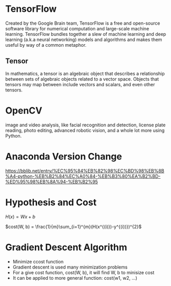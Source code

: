 # TensorFlow
Created by the Google Brain team, TensorFlow is a free and open-source software library for numerical computation and large-scale machine learning. TensorFlow bundles together a slew of machine learning and deep learning (a.k.a neural networking) models and algorithms and makes them useful by way of a common metaphor. 

## Tensor
In mathematics, a tensor is an algebraic object that describes a relationship between sets of algebraic objects related to a vector space. Objects that tensors may map between include vectors and scalars, and even other tensors. 

# OpenCV
image and video analysis, like facial recognition and detection, license plate reading, photo editing, advanced robotic vision, and a whole lot more using Python.

# Anaconda Version Change
https://bblib.net/entry/%EC%95%84%EB%82%98%EC%BD%98%EB%8B%A4-python-%EB%B2%84%EC%A0%84-%EB%B3%80%EA%B2%BD-%ED%95%98%EB%8A%94-%EB%B2%95

# Hypothesis and Cost
$H(x) = Wx + b$


$cost(W, b) = \frac{1}{m}\sum_{i=1}^{m}(H(x^{(i)})-y^{(i))})^{2}$

# Gradient Descent Algorithm
* Minimize ccost function
* Gradient descent is used many minimization problems
* For a give cost function, cost(W, b), it will find W, b to minisize cost
* It can be applied to more general function: cost(w1, w2, ...)
